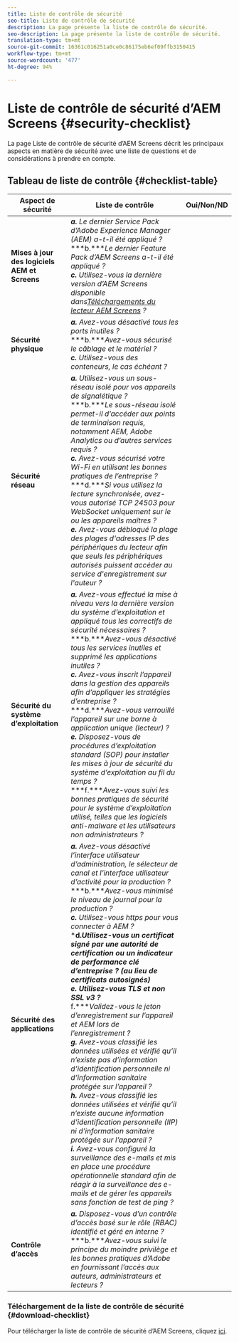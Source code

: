 ```yaml
---
title: Liste de contrôle de sécurité
seo-title: Liste de contrôle de sécurité
description: La page présente la liste de contrôle de sécurité.
seo-description: La page présente la liste de contrôle de sécurité.
translation-type: tm+mt
source-git-commit: 16361c016251a0ce0c86175eb6ef09ffb3150415
workflow-type: tm+mt
source-wordcount: '477'
ht-degree: 94%

---
```



# Liste de contrôle de sécurité d’AEM Screens {#security-checklist}

La page Liste de contrôle de sécurité d’AEM Screens décrit les principaux aspects en matière de sécurité avec une liste de questions et de considérations à prendre en compte.

## Tableau de liste de contrôle {#checklist-table}

| **Aspect de sécurité** | **Liste de contrôle** | **Oui/Non/ND** |
|---|---|---|
| **Mises à jour des logiciels AEM et Screens** | ***a.*** *Le dernier Service Pack d’Adobe Experience Manager (AEM) a-t-il été appliqué ?* <br>***b.****Le dernier Feature Pack d’AEM Screens a-t-il été appliqué ?*<br>***c.*** *Utilisez-vous la dernière version d’AEM Screens disponible dans[Téléchargements du lecteur AEM Screens](https://download.macromedia.com/screens/) ?* |
| **Sécurité physique** | ***a.*** *Avez-vous désactivé tous les ports inutiles ?* <br>***b.****Avez-vous sécurisé le câblage et le matériel ?*<br>***c.*** *Utilisez-vous des conteneurs, le cas échéant ?* |
| **Sécurité réseau** | ***a.*** *Utilisez-vous un sous-réseau isolé pour vos appareils de signalétique ?* <br>***b.****Le sous-réseau isolé permet-il d’accéder aux points de terminaison requis, notamment AEM, Adobe Analytics ou d’autres services requis ?*<br>***c.*** *Avez-vous sécurisé votre Wi-Fi en utilisant les bonnes pratiques de l’entreprise ?* <br>***d.****Si vous utilisez la lecture synchronisée, avez-vous autorisé TCP 24503 pour WebSocket uniquement sur le ou les appareils maîtres ?*<br>***e.*** *Avez-vous débloqué la plage des plages d&#39;adresses IP des périphériques du lecteur afin que seuls les périphériques autorisés puissent accéder au service d&#39;enregistrement sur l&#39;auteur ?* |
| **Sécurité du système d’exploitation** | ***a.*** *Avez-vous effectué la mise à niveau vers la dernière version du système d’exploitation et appliqué tous les correctifs de sécurité nécessaires ?* <br>***b.****Avez-vous désactivé tous les services inutiles et supprimé les applications inutiles ?*<br>***c.*** *Avez-vous inscrit l’appareil dans la gestion des appareils afin d’appliquer les stratégies d’entreprise ?* <br>***d.****Avez-vous verrouillé l’appareil sur une borne à application unique (lecteur) ?*<br>***e.*** *Disposez-vous de procédures d’exploitation standard (SOP) pour installer les mises à jour de sécurité du système d’exploitation au fil du temps ?*<br>***f.****Avez-vous suivi les bonnes pratiques de sécurité pour le système d’exploitation utilisé, telles que les logiciels anti-malware et les utilisateurs non administrateurs ?* |
| **Sécurité des applications** | ***a.*** *Avez-vous désactivé l’interface utilisateur d’administration, le sélecteur de canal et l’interface utilisateur d’activité pour la production ?* <br>***b.****Avez-vous minimisé le niveau de journal pour la production ?*<br>***c.*** *Utilisez-vous https pour vous connecter à AEM ?* <br>***d.****Utilisez-vous un certificat signé par une autorité de certification ou un indicateur de performance clé d’entreprise ? (au lieu de certificats autosignés)*<br>***e.**** Utilisez-vous TLS et non SSL v3 ?*<br>*** f.****Validez-vous le jeton d’enregistrement sur l’appareil et AEM lors de l’enregistrement ?*<br> ***g.*** *Avez-vous classifié les données utilisées et vérifié qu’il n’existe pas d’information d’identification personnelle ni d’information sanitaire protégée sur l’appareil ?*<br> ***h.*** *Avez-vous classifié les données utilisées et vérifié qu’il n’existe aucune information d’identification personnelle (IIP) ni d’information sanitaire protégée sur l’appareil ?*<br> ***i.*** *Avez-vous configuré la surveillance des e-mails et mis en place une procédure opérationnelle standard afin de réagir à la surveillance des e-mails et de gérer les appareils sans fonction de test de ping ?* |
| **Contrôle d’accès** | ***a.*** *Disposez-vous d’un contrôle d’accès basé sur le rôle (RBAC) identifié et géré en interne ?* <br>***b.****Avez-vous suivi le principe du moindre privilège et les bonnes pratiques d’Adobe en fournissant l’accès aux auteurs, administrateurs et lecteurs ?* |

### Téléchargement de la liste de contrôle de sécurité {#download-checklist}

Pour télécharger la liste de contrôle de sécurité d’AEM Screens, cliquez [ici](/help/user-guide/assets/AEMScreens-SecurityChecklist.pdf).